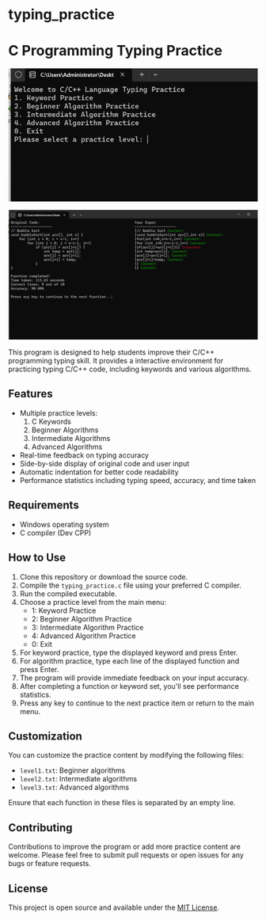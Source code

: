 # typing_practice
# C Programming Typing Practice
<p align="center">
  <img src="1.png" alt="Demo of Typing Practice" width="600">
</p>
<p align="center">
  <img src="2.png" alt="Demo of Typing Practice" width="600">
</p>
This program is designed to help students improve their C/C++ programming typing skill. It provides a interactive environment for practicing typing C/C++ code, including keywords and various algorithms.

## Features

- Multiple practice levels:
  1. C Keywords
  2. Beginner Algorithms
  3. Intermediate Algorithms
  4. Advanced Algorithms
- Real-time feedback on typing accuracy
- Side-by-side display of original code and user input
- Automatic indentation for better code readability
- Performance statistics including typing speed, accuracy, and time taken

## Requirements

- Windows operating system
- C compiler (Dev CPP)

## How to Use

1. Clone this repository or download the source code.
2. Compile the `typing_practice.c` file using your preferred C compiler.
3. Run the compiled executable.
4. Choose a practice level from the main menu:
   - 1: Keyword Practice
   - 2: Beginner Algorithm Practice
   - 3: Intermediate Algorithm Practice
   - 4: Advanced Algorithm Practice
   - 0: Exit
5. For keyword practice, type the displayed keyword and press Enter.
6. For algorithm practice, type each line of the displayed function and press Enter.
7. The program will provide immediate feedback on your input accuracy.
8. After completing a function or keyword set, you'll see performance statistics.
9. Press any key to continue to the next practice item or return to the main menu.

## Customization

You can customize the practice content by modifying the following files:
- `level1.txt`: Beginner algorithms
- `level2.txt`: Intermediate algorithms
- `level3.txt`: Advanced algorithms

Ensure that each function in these files is separated by an empty line.

## Contributing

Contributions to improve the program or add more practice content are welcome. Please feel free to submit pull requests or open issues for any bugs or feature requests.

## License

This project is open source and available under the [MIT License](LICENSE).
